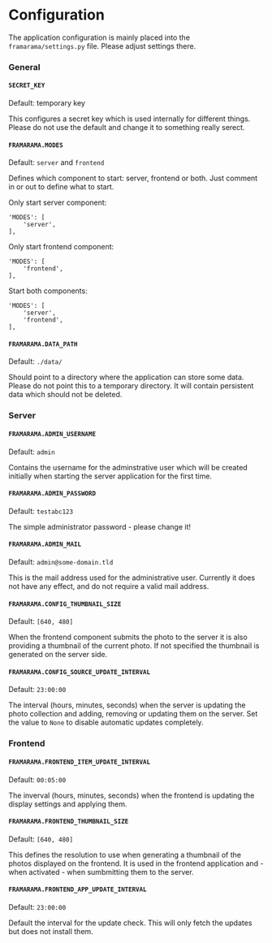 # Configuration

The application configuration is mainly placed into the `framarama/settings.py`
file. Please adjust settings there.

### General

#### `SECRET_KEY`

Default: temporary key

This configures a secret key which is used internally for different things. Please
do not use the default and change it to something really serect.

#### `FRAMARAMA.MODES`

Default: `server` and `frontend`

Defines which component to start: server, frontend or both. Just comment in or out
to define what to start.

Only start server component:

```
'MODES': [
    'server',
],
```

Only start frontend component:

```
'MODES': [
    'frontend',
],
```

Start both components:

```
'MODES': [
    'server',
    'frontend',
],
```

#### `FRAMARAMA.DATA_PATH`

Default: `./data/`

Should point to a directory where the application can store some data. Please
do not point this to a temporary directory. It will contain persistent data
which should not be deleted.



### Server

#### `FRAMARAMA.ADMIN_USERNAME`

Default: `admin`

Contains the username for the adminstrative user which will be created initially
when starting the server application for the first time.

#### `FRAMARAMA.ADMIN_PASSWORD`

Default: `testabc123`

The simple administrator password - please change it!

#### `FRAMARAMA.ADMIN_MAIL`

Default: `admin@some-domain.tld`

This is the mail address used for the administrative user. Currently it does not
have any effect, and do not require a valid mail address.

#### `FRAMARAMA.CONFIG_THUMBNAIL_SIZE`

Default: `[640, 480]`

When the frontend component submits the photo to the server it is also providing
a thumbnail of the current photo. If not specified the thumbnail is generated
on the server side.

#### `FRAMARAMA.CONFIG_SOURCE_UPDATE_INTERVAL`

Default: `23:00:00`

The interval (hours, minutes, seconds) when the server is updating the
photo collection and adding, removing or updating them on the server. Set the
value to `None` to disable automatic updates completely.

### Frontend

#### `FRAMARAMA.FRONTEND_ITEM_UPDATE_INTERVAL`

Default: `00:05:00`

The inverval (hours, minutes, seconds) when the frontend is updating the
display settings and applying them.

#### `FRAMARAMA.FRONTEND_THUMBNAIL_SIZE`

Default: `[640, 480]`

This defines the resolution to use when generating a thumbnail of the
photos displayed on the frontend. It is used in the frontend application
and - when activated - when sumbmitting them to the server.

#### `FRAMARAMA.FRONTEND_APP_UPDATE_INTERVAL`

Default: `23:00:00`

Default the interval for the update check. This will only fetch the updates
but does not install them.

